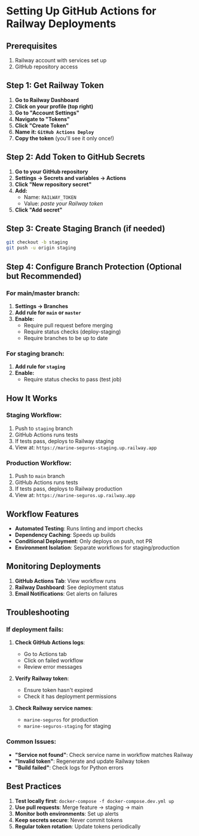 # Setting Up GitHub Actions for Railway Deployments

## Prerequisites

1. Railway account with services set up
2. GitHub repository access

## Step 1: Get Railway Token

1. **Go to Railway Dashboard**
2. **Click on your profile (top right)**
3. **Go to "Account Settings"**
4. **Navigate to "Tokens"**
5. **Click "Create Token"**
6. **Name it: `GitHub Actions Deploy`**
7. **Copy the token** (you'll see it only once!)

## Step 2: Add Token to GitHub Secrets

1. **Go to your GitHub repository**
2. **Settings → Secrets and variables → Actions**
3. **Click "New repository secret"**
4. **Add:**
   - Name: `RAILWAY_TOKEN`
   - Value: *paste your Railway token*
5. **Click "Add secret"**

## Step 3: Create Staging Branch (if needed)

```bash
git checkout -b staging
git push -u origin staging
```

## Step 4: Configure Branch Protection (Optional but Recommended)

### For main/master branch:
1. **Settings → Branches**
2. **Add rule for `main` or `master`**
3. **Enable:**
   - Require pull request before merging
   - Require status checks (deploy-staging)
   - Require branches to be up to date

### For staging branch:
1. **Add rule for `staging`**
2. **Enable:**
   - Require status checks to pass (test job)

## How It Works

### Staging Workflow:
1. Push to `staging` branch
2. GitHub Actions runs tests
3. If tests pass, deploys to Railway staging
4. View at: `https://marine-seguros-staging.up.railway.app`

### Production Workflow:
1. Push to `main` branch
2. GitHub Actions runs tests
3. If tests pass, deploys to Railway production
4. View at: `https://marine-seguros.up.railway.app`

## Workflow Features

- **Automated Testing**: Runs linting and import checks
- **Dependency Caching**: Speeds up builds
- **Conditional Deployment**: Only deploys on push, not PR
- **Environment Isolation**: Separate workflows for staging/production

## Monitoring Deployments

1. **GitHub Actions Tab**: View workflow runs
2. **Railway Dashboard**: See deployment status
3. **Email Notifications**: Get alerts on failures

## Troubleshooting

### If deployment fails:

1. **Check GitHub Actions logs**:
   - Go to Actions tab
   - Click on failed workflow
   - Review error messages

2. **Verify Railway token**:
   - Ensure token hasn't expired
   - Check it has deployment permissions

3. **Check Railway service names**:
   - `marine-seguros` for production
   - `marine-seguros-staging` for staging

### Common Issues:

- **"Service not found"**: Check service name in workflow matches Railway
- **"Invalid token"**: Regenerate and update Railway token
- **"Build failed"**: Check logs for Python errors

## Best Practices

1. **Test locally first**: `docker-compose -f docker-compose.dev.yml up`
2. **Use pull requests**: Merge feature → staging → main
3. **Monitor both environments**: Set up alerts
4. **Keep secrets secure**: Never commit tokens
5. **Regular token rotation**: Update tokens periodically